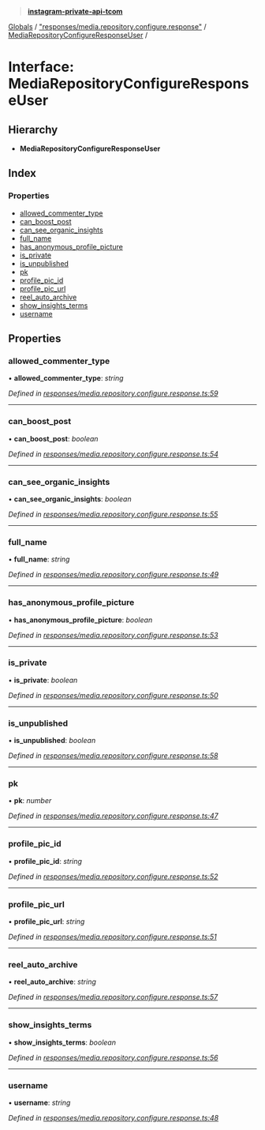 > **[instagram-private-api-tcom](../README.md)**

[Globals](../README.md) / ["responses/media.repository.configure.response"](../modules/_responses_media_repository_configure_response_.md) / [MediaRepositoryConfigureResponseUser](_responses_media_repository_configure_response_.mediarepositoryconfigureresponseuser.md) /

# Interface: MediaRepositoryConfigureResponseUser

## Hierarchy

* **MediaRepositoryConfigureResponseUser**

## Index

### Properties

* [allowed_commenter_type](_responses_media_repository_configure_response_.mediarepositoryconfigureresponseuser.md#allowed_commenter_type)
* [can_boost_post](_responses_media_repository_configure_response_.mediarepositoryconfigureresponseuser.md#can_boost_post)
* [can_see_organic_insights](_responses_media_repository_configure_response_.mediarepositoryconfigureresponseuser.md#can_see_organic_insights)
* [full_name](_responses_media_repository_configure_response_.mediarepositoryconfigureresponseuser.md#full_name)
* [has_anonymous_profile_picture](_responses_media_repository_configure_response_.mediarepositoryconfigureresponseuser.md#has_anonymous_profile_picture)
* [is_private](_responses_media_repository_configure_response_.mediarepositoryconfigureresponseuser.md#is_private)
* [is_unpublished](_responses_media_repository_configure_response_.mediarepositoryconfigureresponseuser.md#is_unpublished)
* [pk](_responses_media_repository_configure_response_.mediarepositoryconfigureresponseuser.md#pk)
* [profile_pic_id](_responses_media_repository_configure_response_.mediarepositoryconfigureresponseuser.md#profile_pic_id)
* [profile_pic_url](_responses_media_repository_configure_response_.mediarepositoryconfigureresponseuser.md#profile_pic_url)
* [reel_auto_archive](_responses_media_repository_configure_response_.mediarepositoryconfigureresponseuser.md#reel_auto_archive)
* [show_insights_terms](_responses_media_repository_configure_response_.mediarepositoryconfigureresponseuser.md#show_insights_terms)
* [username](_responses_media_repository_configure_response_.mediarepositoryconfigureresponseuser.md#username)

## Properties

###  allowed_commenter_type

• **allowed_commenter_type**: *string*

*Defined in [responses/media.repository.configure.response.ts:59](https://github.com/cuonglnhust/instagram-private-api-tcom/blob/3e16058/src/responses/media.repository.configure.response.ts#L59)*

___

###  can_boost_post

• **can_boost_post**: *boolean*

*Defined in [responses/media.repository.configure.response.ts:54](https://github.com/cuonglnhust/instagram-private-api-tcom/blob/3e16058/src/responses/media.repository.configure.response.ts#L54)*

___

###  can_see_organic_insights

• **can_see_organic_insights**: *boolean*

*Defined in [responses/media.repository.configure.response.ts:55](https://github.com/cuonglnhust/instagram-private-api-tcom/blob/3e16058/src/responses/media.repository.configure.response.ts#L55)*

___

###  full_name

• **full_name**: *string*

*Defined in [responses/media.repository.configure.response.ts:49](https://github.com/cuonglnhust/instagram-private-api-tcom/blob/3e16058/src/responses/media.repository.configure.response.ts#L49)*

___

###  has_anonymous_profile_picture

• **has_anonymous_profile_picture**: *boolean*

*Defined in [responses/media.repository.configure.response.ts:53](https://github.com/cuonglnhust/instagram-private-api-tcom/blob/3e16058/src/responses/media.repository.configure.response.ts#L53)*

___

###  is_private

• **is_private**: *boolean*

*Defined in [responses/media.repository.configure.response.ts:50](https://github.com/cuonglnhust/instagram-private-api-tcom/blob/3e16058/src/responses/media.repository.configure.response.ts#L50)*

___

###  is_unpublished

• **is_unpublished**: *boolean*

*Defined in [responses/media.repository.configure.response.ts:58](https://github.com/cuonglnhust/instagram-private-api-tcom/blob/3e16058/src/responses/media.repository.configure.response.ts#L58)*

___

###  pk

• **pk**: *number*

*Defined in [responses/media.repository.configure.response.ts:47](https://github.com/cuonglnhust/instagram-private-api-tcom/blob/3e16058/src/responses/media.repository.configure.response.ts#L47)*

___

###  profile_pic_id

• **profile_pic_id**: *string*

*Defined in [responses/media.repository.configure.response.ts:52](https://github.com/cuonglnhust/instagram-private-api-tcom/blob/3e16058/src/responses/media.repository.configure.response.ts#L52)*

___

###  profile_pic_url

• **profile_pic_url**: *string*

*Defined in [responses/media.repository.configure.response.ts:51](https://github.com/cuonglnhust/instagram-private-api-tcom/blob/3e16058/src/responses/media.repository.configure.response.ts#L51)*

___

###  reel_auto_archive

• **reel_auto_archive**: *string*

*Defined in [responses/media.repository.configure.response.ts:57](https://github.com/cuonglnhust/instagram-private-api-tcom/blob/3e16058/src/responses/media.repository.configure.response.ts#L57)*

___

###  show_insights_terms

• **show_insights_terms**: *boolean*

*Defined in [responses/media.repository.configure.response.ts:56](https://github.com/cuonglnhust/instagram-private-api-tcom/blob/3e16058/src/responses/media.repository.configure.response.ts#L56)*

___

###  username

• **username**: *string*

*Defined in [responses/media.repository.configure.response.ts:48](https://github.com/cuonglnhust/instagram-private-api-tcom/blob/3e16058/src/responses/media.repository.configure.response.ts#L48)*